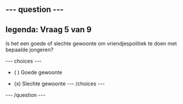 --- question ---
---
legenda: Vraag 5 van 9
---

Is het een goede of slechte gewoonte om vriendjespolitiek te doen met bepaalde jongeren?

--- choices ---
- ( ) Goede gewoonte

- (x) Slechte gewoonte --- /choices ---

--- /question ---
